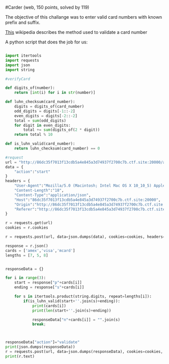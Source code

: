 #Carder (web, 150 points, solved by 119)

The objective of this challange was to enter valid card numbers with known prefix and suffix.

[This](https://en.wikipedia.org/wiki/Luhn_algorithm) wikipedia describes the method used to validate a card number

A python script that does the job for us:

``` python

import itertools
import requests
import json
import string

#verifyCard

def digits_of(number):
    return [int(i) for i in str(number)]

def luhn_checksum(card_number):
    digits = digits_of(card_number)
    odd_digits = digits[-1::-2]
    even_digits = digits[-2::-2]
    total = sum(odd_digits)
    for digit in even_digits:
        total += sum(digits_of(2 * digit))
    return total % 10

def is_luhn_valid(card_number):
    return luhn_checksum(card_number) == 0

#request
url = "http://86dc35f7013f13cdb5a4e845a3d74937f2700c7b.ctf.site:20000/api.php"
data = {
	"action":"start"
}
headers = {
	"User-Agent":"Mozilla/5.0 (Macintosh; Intel Mac OS X 10_10_5) AppleWebKit/537.36 (KHTML, like Gecko) Chrome/53.0.2785.143 Safari/537.36",
	"Content-Length":"18",
	"Content-Type":"application/json",
	"Host":"86dc35f7013f13cdb5a4e845a3d74937f2700c7b.ctf.site:20000",
	"Origin":"http://86dc35f7013f13cdb5a4e845a3d74937f2700c7b.ctf.site:20000",
	"Referer":"http://86dc35f7013f13cdb5a4e845a3d74937f2700c7b.ctf.site:20000/"
}

r = requests.get(url)
cookies = r.cookies

r = requests.post(url, data=json.dumps(data), cookies=cookies, headers=headers)

response = r.json()
cards = ['amex','visa','mcard']
lengths = [7, 5, 8]


responseData = {}

for i in range(3):
	start = response["p"+cards[i]]
	ending = response["s"+cards[i]]

	for s in itertools.product(string.digits, repeat=lengths[i]):
		if(is_luhn_valid(start+''.join(s)+ending)):
			print(cards[i])
			print(len(start+''.join(s)+ending))

			responseData["n"+cards[i]] = "".join(s)
			break;



responseData["action"]="validate"
print(json.dumps(responseData))
r = requests.post(url, data=json.dumps(responseData), cookies=cookies, headers=headers)
print(r.text)

```